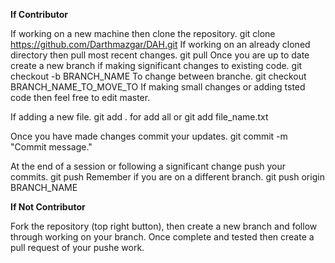 **If Contributor**

  If working on a new machine then clone the repository.
    git clone https://github.com/Darthmazgar/DAH.git
  If working on an already cloned directory then pull most recent changes.
    git pull
  Once you are up to date create a new branch if making significant changes to existing code. 
    git checkout -b BRANCH_NAME
  To change between branche.
    git checkout BRANCH_NAME_TO_MOVE_TO
  If making small changes or adding tsted code then feel free to edit master.
  
  If adding a new file.
   git add .     for add all or git add file_name.txt
   
  Once you have made changes commit your updates.
    git commit -m "Commit message."
  
  At the end of a session or following a significant change push your commits.
    git push
  Remember if you are on a different branch.
    git push origin BRANCH_NAME
   
**If Not Contributor**

  Fork the repository (top right button), then create a new branch and follow through working on your 
  branch. Once complete and tested then create a pull request of your pushe work.
  
